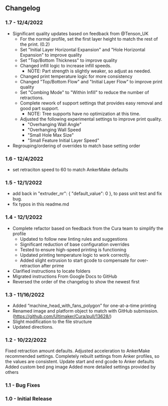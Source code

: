 ## Changelog

### 1.7 - 12/4/2022

- Significant quality updates based on feedback from @Tenson_UK
  - For the normal profile, set the first layer height to match the rest of the print. (0.2)
  - Set "Initial Layer Horizontal Expansion" and "Hole Horizontal Expansion" to improve quality
  - Set "Top/Bottom Thickness" to improve quality
  - Changed infill logic to increase infill speeds.
    - NOTE: Part strength is slightly weaker, so adjust as needed.
  - Changed print temperature logic for more consistency
  - Changed "Top/Bottom Flow" and "Initial Layer Flow" to improve print quality
  - Set "Combing Mode" to "Within Infill" to reduce the number of retractions.
  - Complete rework of support settings that provides easy removal and good part support.
    - NOTE: Tree supports have no optimization at this time.
  - Adjusted the following experimental settings to improve print quality.
    - "Overhanging Wall Angle"
    - "Overhanging Wall Speed
    - "Small Hole Max Size"
    - "Small Feature Initial Layer Speed"
- Regrouping/ordering of overrides to match base setting order

### 1.6 - 12/4/2022

- set retraciton speed to 60 to match AnkerMake defaults

### 1.5 - 12/1/2022

- add back in "extruder_nr": { "default_value": 0 }, to pass unit test and fix bug.
- fix typos in this readme.md

### 1.4 - 12/1/2022

- Complete refactor based on feedback from the Cura team to simplify the profile
  - Updated to follow new linting rules and suggestions
  - Significant reduction of base configuration overrides
  - Tested to ensure high-speed printing is functioning
  - Updated printing temperature logic to work correctly.
  - Added slight extrusion to start gcode to compensate for over-retraction after prime
- Clarified instructions to locate folders
- Migrated instructions From Google Docs to GitHub
- Reversed the order of the changelog to show the newest first

### 1.3 - 11/16/2022

- Added “machine_head_with_fans_polygon” for one-at-a-time printing
- Renamed image and platform object to match with GitHub submission. (<https://github.com/Ultimaker/Cura/pull/13628/>)
- Slight modification to the file structure
- Updated directions.

### 1.2 - 10/22/2022

Fixed retraction amount defaults.
Adjusted acceleration to AnkerMake recommended settings.
Completely rebuilt settings from Anker profiles, so the values are consistent.
Update start and end gcode to Anker defaults
Added custom bed png image
Added more detailed settings provided by others

### 1.1 - Bug Fixes

### 1.0 - Initial Release

